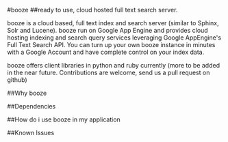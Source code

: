 #booze
##ready to use, cloud hosted full text search server.

booze is a cloud based, full text index and search server (similar to Sphinx, Solr and Lucene). booze run on Google App Engine and provides cloud hosting indexing and search query services leveraging Google AppEngine's Full Text Search API. You can turn up your own booze instance in minutes with a Google Account and have complete control on your index data.

booze offers client libraries in python and ruby currently (more to be added in the near future. Contributions are welcome, send us a pull request on github)


##Why booze

##Dependencies

##How do i use booze in my application

##Known Issues
